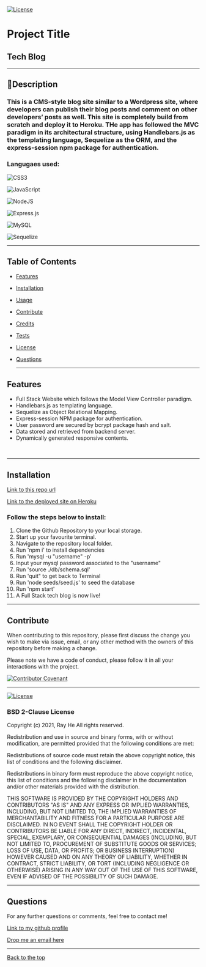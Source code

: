 [![License](https://img.shields.io/badge/License-BSD_2--Clause-orange.svg)](https://opensource.org/licenses/BSD-2-Clause)

# Project Title

## Tech Blog

---

## 📖Description

### This is a CMS-style blog site similar to a Wordpress site, where developers can publish their blog posts and comment on other developers’ posts as well. This site is completely build from scratch and deploy it to Heroku. THe app has followed the MVC paradigm in its architectural structure, using Handlebars.js as the templating language, Sequelize as the ORM, and the express-session npm package for authentication.

### Langugaes used:

![CSS3](https://img.shields.io/badge/css3-%231572B6.svg?style=for-the-badge&logo=css3&logoColor=white)

![JavaScript](https://img.shields.io/badge/javascript-%23323330.svg?style=for-the-badge&logo=javascript&logoColor=%23F7DF1E)

![NodeJS](https://img.shields.io/badge/node.js-6DA55F?style=for-the-badge&logo=node.js&logoColor=white)

![Express.js](https://img.shields.io/badge/express.js-%23404d59.svg?style=for-the-badge&logo=express&logoColor=%2361DAFB)

![MySQL](https://img.shields.io/badge/mysql-%2300f.svg?style=for-the-badge&logo=mysql&logoColor=white)

![Sequelize](https://img.shields.io/badge/Sequelize-52B0E7?style=for-the-badge&logo=Sequelize&logoColor=white)

---

## Table of Contents

- [Features](#features)
- [Installation](#installation)
- [Usage](#usage)
- [Contribute](#contribute)
- [Credits](#credits)
- [Tests](#tests)
- [License](#license)
- [Questions](#questions)

  ***

## Features

- Full Stack Website which follows the Model View Controller paradigm.
- Handlebars.js as templating language.
- Sequelize as Object Relational Mapping.
- Express-session NPM package for authentication.
- User password are secured by bcrypt package hash and salt.
- Data stored and retrieved from backend server.
- Dynamically generated responsive contents.

<br/>

---

## Installation

[Link to this repo url](https://github.com/DevRayHE/tech-blog)

[Link to the deployed site on Heroku](https://desolate-ridge-04250.herokuapp.com/)

### Follow the steps below to install:

1. Clone the Github Repository to your local storage.
2. Start up your favourite terminal.
3. Navigate to the repository local folder.
4. Run 'npm i' to install dependencies
5. Run 'mysql -u "username" -p'
6. Input your mysql password associated to the "username"
7. Run 'source ./db/schema.sql'
8. Run 'quit" to get back to Terminal
9. Run 'node seeds/seed.js' to seed the database
10. Run 'npm start'
11. A Full Stack tech blog is now live!

---

## Contribute

When contributing to this repository, please first discuss the change you wish to make via issue, email, or any other method with the owners of this repository before making a change.

Please note we have a code of conduct, please follow it in all your interactions with the project.

[![Contributor Covenant](https://img.shields.io/badge/Contributor%20Covenant-2.1-4baaaa.svg)](https://www.contributor-covenant.org/version/2/1/code_of_conduct/code_of_conduct.md)

---

[![License](https://img.shields.io/badge/License-BSD_2--Clause-orange.svg)](https://opensource.org/licenses/BSD-2-Clause)

### BSD 2-Clause License

Copyright (c) 2021, Ray He All rights reserved.

Redistribution and use in source and binary forms, with or without modification, are permitted provided that the following conditions are met:

Redistributions of source code must retain the above copyright notice, this list of conditions and the following disclaimer.

Redistributions in binary form must reproduce the above copyright notice, this list of conditions and the following disclaimer in the documentation and/or other materials provided with the distribution.

THIS SOFTWARE IS PROVIDED BY THE COPYRIGHT HOLDERS AND CONTRIBUTORS "AS IS" AND ANY EXPRESS OR IMPLIED WARRANTIES, INCLUDING, BUT NOT LIMITED TO, THE IMPLIED WARRANTIES OF MERCHANTABILITY AND FITNESS FOR A PARTICULAR PURPOSE ARE DISCLAIMED. IN NO EVENT SHALL THE COPYRIGHT HOLDER OR CONTRIBUTORS BE LIABLE FOR ANY DIRECT, INDIRECT, INCIDENTAL, SPECIAL, EXEMPLARY, OR CONSEQUENTIAL DAMAGES (INCLUDING, BUT NOT LIMITED TO, PROCUREMENT OF SUBSTITUTE GOODS OR SERVICES; LOSS OF USE, DATA, OR PROFITS; OR BUSINESS INTERRUPTION) HOWEVER CAUSED AND ON ANY THEORY OF LIABILITY, WHETHER IN CONTRACT, STRICT LIABILITY, OR TORT (INCLUDING NEGLIGENCE OR OTHERWISE) ARISING IN ANY WAY OUT OF THE USE OF THIS SOFTWARE, EVEN IF ADVISED OF THE POSSIBILITY OF SUCH DAMAGE.

---

## Questions

For any further questions or comments, feel free to contact me!

[Link to my github profile](https://github.com/devrayhe/)

[Drop me an email here](mailto:devrayhe@gmail.com)

---

[Back to the top](#project-title)
